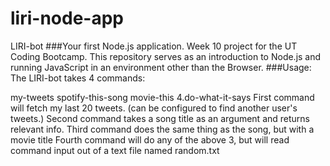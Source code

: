 # liri-node-app

LIRI-bot
###Your first Node.js application. Week 10 project for the UT Coding Bootcamp. This repository serves as an introduction to Node.js and running JavaScript in an environment other than the Browser. ###Usage: The LIRI-bot takes 4 commands: 

my-tweets 
spotify-this-song 
movie-this 
4.do-what-it-says 
First command will fetch my last 20 tweets. (can be configured to find another user's tweets.) 
Second command takes a song title as an argument and returns relevant info. 
Third command does the same thing as the song, but with a movie title 
Fourth command will do any of the above 3, but will read command input out of a text file named random.txt
